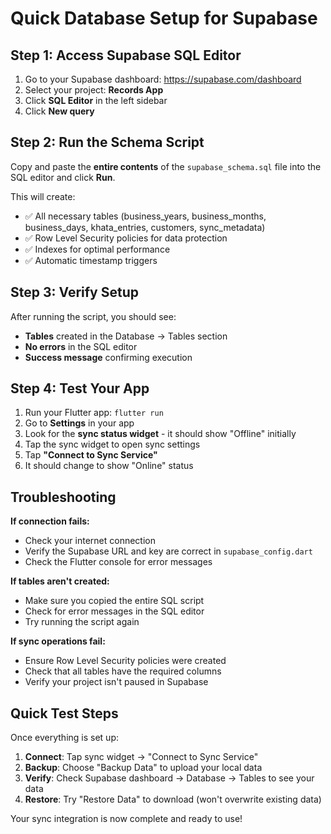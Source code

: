 # Quick Database Setup for Supabase

## Step 1: Access Supabase SQL Editor

1. Go to your Supabase dashboard: https://supabase.com/dashboard
2. Select your project: **Records App**
3. Click **SQL Editor** in the left sidebar
4. Click **New query**

## Step 2: Run the Schema Script

Copy and paste the **entire contents** of the `supabase_schema.sql` file into the SQL editor and click **Run**.

This will create:
- ✅ All necessary tables (business_years, business_months, business_days, khata_entries, customers, sync_metadata)
- ✅ Row Level Security policies for data protection
- ✅ Indexes for optimal performance
- ✅ Automatic timestamp triggers

## Step 3: Verify Setup

After running the script, you should see:
- **Tables** created in the Database → Tables section
- **No errors** in the SQL editor
- **Success message** confirming execution

## Step 4: Test Your App

1. Run your Flutter app: `flutter run`
2. Go to **Settings** in your app
3. Look for the **sync status widget** - it should show "Offline" initially
4. Tap the sync widget to open sync settings
5. Tap **"Connect to Sync Service"**
6. It should change to show "Online" status

## Troubleshooting

**If connection fails:**
- Check your internet connection
- Verify the Supabase URL and key are correct in `supabase_config.dart`
- Check the Flutter console for error messages

**If tables aren't created:**
- Make sure you copied the entire SQL script
- Check for error messages in the SQL editor
- Try running the script again

**If sync operations fail:**
- Ensure Row Level Security policies were created
- Check that all tables have the required columns
- Verify your project isn't paused in Supabase

## Quick Test Steps

Once everything is set up:

1. **Connect**: Tap sync widget → "Connect to Sync Service"
2. **Backup**: Choose "Backup Data" to upload your local data
3. **Verify**: Check Supabase dashboard → Database → Tables to see your data
4. **Restore**: Try "Restore Data" to download (won't overwrite existing data)

Your sync integration is now complete and ready to use!